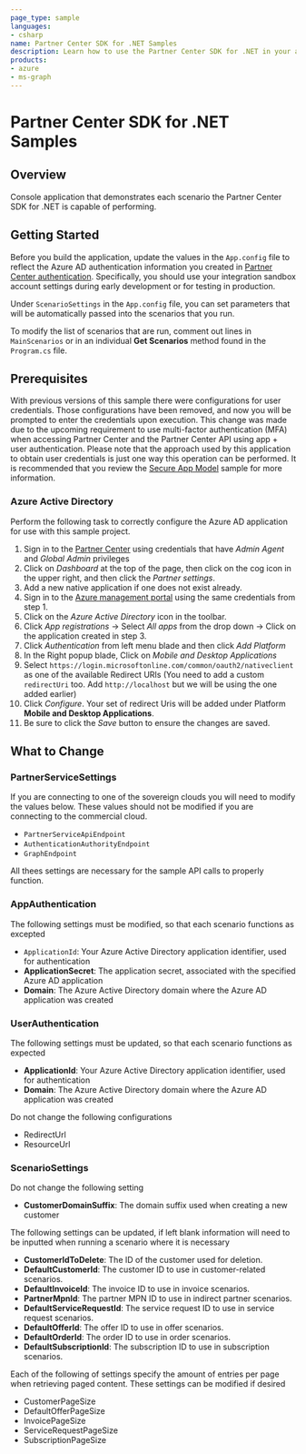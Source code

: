 ```yaml
---
page_type: sample
languages:
- csharp
name: Partner Center SDK for .NET Samples
description: Learn how to use the Partner Center SDK for .NET in your apps.
products:
- azure
- ms-graph
---
```


# Partner Center SDK for .NET Samples

## Overview

Console application that demonstrates each scenario the Partner Center SDK for .NET is capable of performing.

## Getting Started

Before you build the application, update the values in the `App.config` file to reflect the Azure AD authentication information you created in [Partner Center authentication](https://docs.microsoft.com/partner-center/develop/partner-center-authentication). Specifically, you should use your integration sandbox account settings during early development or for testing in production.

Under `ScenarioSettings` in the `App.config` file, you can set parameters that will be automatically passed into the scenarios that you run.

To modify the list of scenarios that are run, comment out lines in `MainScenarios` or in an individual **Get Scenarios** method found in the `Program.cs` file.

## Prerequisites

With previous versions of this sample there were configurations for user credentials. Those configurations have been removed, and now you will be prompted to enter the credentials upon execution. This change was made due to the upcoming requirement to use multi-factor authentication (MFA) when accessing Partner Center and the Partner Center API using app + user authentication. Please note that the approach used by this application to obtain user credentials is just one way this operation can be performed. It is recommended that you review the [Secure App Model](../secure-app-model/README.md) sample for more information.

### Azure Active Directory

Perform the following task to correctly configure the Azure AD application for use with this sample project.

1. Sign in to the [Partner Center](https://partner.microsoft.com/cloud-solution-provider/csp-partner) using credentials that have *Admin Agent* and *Global Admin* privileges
2. Click on _Dashboard_  at the top of the page, then click on the cog icon in the upper right, and then click the _Partner settings_.
3. Add a new native application if one does not exist already.
4. Sign in to the [Azure management portal](https://portal.azure.com) using the same credentials from step 1.
5. Click on the _Azure Active Directory_ icon in the toolbar.
6. Click _App registrations_ -> Select _All apps_ from the drop down -> Click on the application created in step 3.
7. Click _Authentication_ from left menu blade and then click _Add Platform_
8. In the Right popup blade, Click on _Mobile and Desktop Applications_
8. Select `https://login.microsoftonline.com/common/oauth2/nativeclient` as one of the available Redirect URIs (You need to add a custom `redirectUri` too. Add `http://localhost` but we will be using the one added earlier)
9. Click _Configure_. Your set of redirect Uris will be added under Platform **Mobile and Desktop Applications**.
10. Be sure to click the _Save_ button to ensure the changes are saved.  

## What to Change

### PartnerServiceSettings

If you are connecting to one of the sovereign clouds you will need to modify the values below. These values should not be modified if you are connecting to the commercial cloud.

- `PartnerServiceApiEndpoint`
- `AuthenticationAuthorityEndpoint`
- `GraphEndpoint`

All thees settings are necessary for the sample API calls to properly function.

### AppAuthentication

The following settings must be modified, so that each scenario functions as excepted

- `ApplicationId`: Your Azure Active Directory application identifier, used for authentication
- **ApplicationSecret**: The application secret, associated with the specified Azure AD application
- **Domain**: The Azure Active Directory domain where the Azure AD application was created

### UserAuthentication

The following settings must be updated, so that each scenario functions as expected

- **ApplicationId**: Your Azure Active Directory application identifier, used for authentication
- **Domain**: The Azure Active Directory domain where the Azure AD application was created

Do not change the following configurations

- RedirectUrl
- ResourceUrl

### ScenarioSettings

Do not change the following setting

- **CustomerDomainSuffix**: The domain suffix used when creating a new customer

The following settings can be updated, if left blank information will need to be inputted when running a scenario where it is necessary

- **CustomerIdToDelete**: The ID of the customer used for deletion.
- **DefaultCustomerId**: The customer ID to use in customer-related scenarios.
- **DefaultInvoiceId**: The invoice ID to use in invoice scenarios.
- **PartnerMpnId**: The partner MPN ID to use in indirect partner scenarios.
- **DefaultServiceRequestId**: The service request ID to use in service request scenarios.
- **DefaultOfferId**: The offer ID to use in offer scenarios.
- **DefaultOrderId**: The order ID to use in order scenarios.
- **DefaultSubscriptionId**: The subscription ID to use in subscription scenarios.

Each of the following of settings specify the amount of entries per page when retrieving paged content. These settings can be modified if desired

- CustomerPageSize
- DefaultOfferPageSize
- InvoicePageSize
- ServiceRequestPageSize
- SubscriptionPageSize
